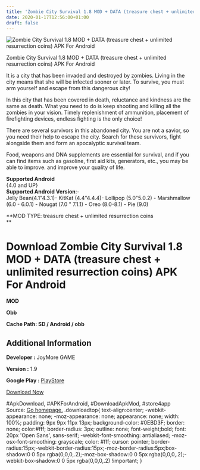 ```yaml
---
title: 'Zombie City Survival 1.8 MOD + DATA (treasure chest + unlimited resurrection coins) APK For Android'
date: 2020-01-17T12:56:00+01:00
draft: false
---
```


![Zombie City Survival 1.8 MOD + DATA (treasure chest + unlimited resurrection coins) APK For Android](https://i0.wp.com/apkhome.net/wp-content/uploads/2020/01/Zombie-City-Survival-1.8-MOD-DATA-treasure-chest-unlimited-resurrection-coins.jpg "Zombie City Survival 1.8 MOD + DATA (treasure chest + unlimited resurrection coins) APK For Android")

  

Zombie City Survival 1.8 MOD + DATA (treasure chest + unlimited resurrection coins) APK For Android

It is a city that has been invaded and destroyed by zombies. Living in the city means that she will be infected sooner or later. To survive, you must arm yourself and escape from this dangerous city!

In this city that has been covered in death, reluctance and kindness are the same as death. What you need to do is keep shooting and killing all the zombies in your vision. Timely replenishment of ammunition, placement of firefighting devices, endless fighting is the only choice!

There are several survivors in this abandoned city. You are not a savior, so you need their help to escape the city. Search for these survivors, fight alongside them and form an apocalyptic survival team.

Food, weapons and DNA supplements are essential for survival, and if you can find items such as gasoline, first aid kits, generators, etc., you may be able to improve. and improve your quality of life.

**Supported Android**  
{4.0 and UP}  
**Supported Android Version**:-  
Jelly Bean(4.1"4.3.1)- KitKat (4.4"4.4.4)- Lollipop (5.0"5.0.2) - Marshmallow (6.0 - 6.0.1) - Nougat (7.0 " 7.1.1) - Oreo (8.0-8.1) - Pie (9.0)

**MOD TYPE: treasure chest + unlimited resurrection coins  
**

Download Zombie City Survival 1.8 MOD + DATA (treasure chest + unlimited resurrection coins) APK For Android
============================================================================================================

**MOD**

**Obb**

**Cache Path: SD / Android / obb**

Additional Information
----------------------

**Developer :** JoyMore GAME

**Version :** 1.9

**Google Play :** [PlayStore](https://play.google.com/store/apps/details?id=com.deathinvasion2.shootinggames)

  

[Download Now](https://store4app.co/post/zombie-city-survival-1-8-mod-data-treasure-chest-unlimited-resurrection-coins-apk-for-android_1578390679)

  
#ApkDownload, #APKForAndroid, #DownloadApkMod, #store4app  
Source: [Go homepage.](https://store4app.co/post/zombie-city-survival-1-8-mod-data-treasure-chest-unlimited-resurrection-coins-apk-for-android_1578390679) .downloadtop{ text-align:center; -webkit-appearance: none; -moz-appearance: none; appearance: none; width: 100%; padding: 9px 9px 11px 13px; background-color: #0EBD3F; border: none; color:#fff; border-radius: 3px; outline: none; font-weight;bold; font: 20px 'Open Sans', sans-serif; -webkit-font-smoothing: antialiased; -moz-osx-font-smoothing: grayscale; color: #fff; cursor: pointer; border-radius:15px;-webkit-border-radius:15px;-moz-border-radius:5px;box-shadow:0 0 5px rgba(0,0,0,.2);-moz-box-shadow:0 0 5px rgba(0,0,0,.2);-webkit-box-shadow:0 0 5px rgba(0,0,0,.2) !important; }